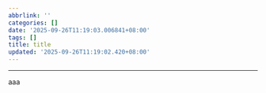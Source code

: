 ```yaml
---
abbrlink: ''
categories: []
date: '2025-09-26T11:19:03.006841+08:00'
tags: []
title: title
updated: '2025-09-26T11:19:02.420+08:00'
---
```

---

aaa
